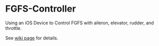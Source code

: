 # FGFS-Controller

Using an iOS Device to Control FGFS with aileron, elevator, rudder, and throttle. 

See [wiki page](https://github.com/lxylxy123456/FGFS-Controller/wiki) for details. 
